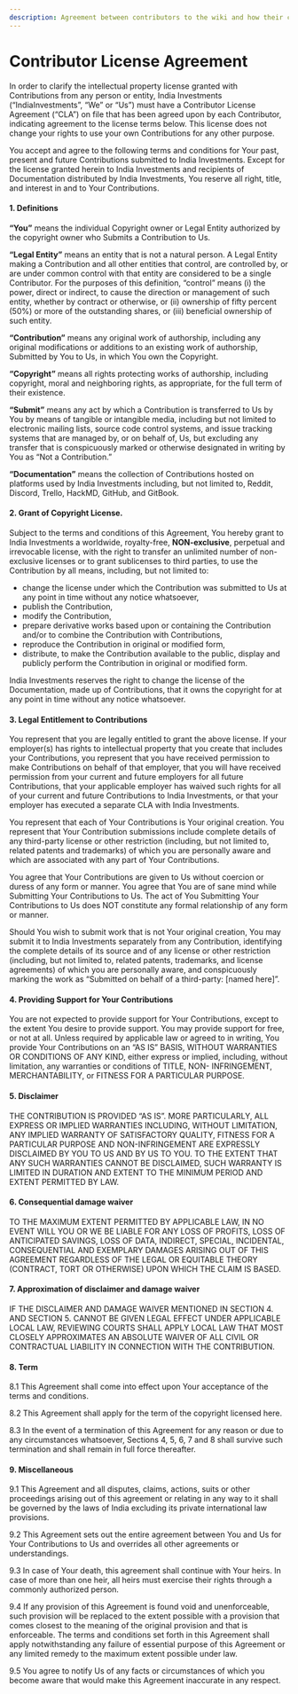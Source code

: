 ```yaml
---
description: Agreement between contributors to the wiki and how their content would be used by India Investments
---
```


# Contributor License Agreement

In order to clarify the intellectual property license granted with Contributions from any person or entity, India Investments (“IndiaInvestments”, “We” or “Us”) must have a Contributor License Agreement (“CLA”) on file that has been agreed upon by each Contributor, indicating agreement to the license terms below. This license does not change your rights to use your own Contributions for any other purpose.

You accept and agree to the following terms and conditions for Your past, present and future Contributions submitted to India Investments. Except for the license granted herein to India Investments and recipients of Documentation distributed by India Investments, You reserve all right, title, and interest in and to Your Contributions.

#### 1. Definitions <a id="1-Definitions"></a>

**“You”** means the individual Copyright owner or Legal Entity authorized by the copyright owner who Submits a Contribution to Us.

**“Legal Entity”** means an entity that is not a natural person. A Legal Entity making a Contribution and all other entities that control, are controlled by, or are under common control with that entity are considered to be a single Contributor. For the purposes of this definition, “control” means (i) the power, direct or indirect, to cause the direction or management of such entity, whether by contract or otherwise, or (ii) ownership of fifty percent (50%) or more of the outstanding shares, or (iii) beneficial ownership of such entity.

**“Contribution”** means any original work of authorship, including any original modifications or additions to an existing work of authorship, Submitted by You to Us, in which You own the Copyright.

**“Copyright”** means all rights protecting works of authorship, including copyright, moral and neighboring rights, as appropriate, for the full term of their existence.

**“Submit”** means any act by which a Contribution is transferred to Us by You by means of tangible or intangible media, including but not limited to electronic mailing lists, source code control systems, and issue tracking systems that are managed by, or on behalf of, Us, but excluding any transfer that is conspicuously marked or otherwise designated in writing by You as “Not a Contribution.”

**“Documentation”** means the collection of Contributions hosted on platforms used by India Investments including, but not limited to, Reddit, Discord, Trello, HackMD, GitHub, and GitBook.

#### 2. Grant of Copyright License. <a id="2-Grant-of-Copyright-License"></a>

Subject to the terms and conditions of this Agreement, You hereby grant to India Investments a worldwide, royalty-free, **NON-exclusive**, perpetual and irrevocable license, with the right to transfer an unlimited number of non-exclusive licenses or to grant sublicenses to third parties, to use the Contribution by all means, including, but not limited to:

-   change the license under which the Contribution was submitted to Us at any point in time without any notice whatsoever,
-   publish the Contribution,
-   modify the Contribution,
-   prepare derivative works based upon or containing the Contribution and/or to combine the Contribution with Contributions,
-   reproduce the Contribution in original or modified form,
-   distribute, to make the Contribution available to the public, display and publicly perform the Contribution in original or modified form.

India Investments reserves the right to change the license of the Documentation, made up of Contributions, that it owns the copyright for at any point in time without any notice whatsoever.

#### 3. Legal Entitlement to Contributions <a id="3-Legal-Entitlement-to-Contributions"></a>

You represent that you are legally entitled to grant the above license. If your employer(s) has rights to intellectual property that you create that includes your Contributions, you represent that you have received permission to make Contributions on behalf of that employer, that you will have received permission from your current and future employers for all future Contributions, that your applicable employer has waived such rights for all of your current and future Contributions to India Investments, or that your employer has executed a separate CLA with India Investments.

You represent that each of Your Contributions is Your original creation. You represent that Your Contribution submissions include complete details of any third-party license or other restriction (including, but not limited to, related patents and trademarks) of which you are personally aware and which are associated with any part of Your Contributions.

You agree that Your Contributions are given to Us without coercion or duress of any form or manner. You agree that You are of sane mind while Submitting Your Contributions to Us. The act of You Submitting Your Contributions to Us does NOT constitute any formal relationship of any form or manner.

Should You wish to submit work that is not Your original creation, You may submit it to India Investments separately from any Contribution, identifying the complete details of its source and of any license or other restriction (including, but not limited to, related patents, trademarks, and license agreements) of which you are personally aware, and conspicuously marking the work as “Submitted on behalf of a third-party: \[named here\]”.

#### 4. Providing Support for Your Contributions <a id="4-Providing-Support-for-Your-Contributions"></a>

You are not expected to provide support for Your Contributions, except to the extent You desire to provide support. You may provide support for free, or not at all. Unless required by applicable law or agreed to in writing, You provide Your Contributions on an “AS IS” BASIS, WITHOUT WARRANTIES OR CONDITIONS OF ANY KIND, either express or implied, including, without limitation, any warranties or conditions of TITLE, NON- INFRINGEMENT, MERCHANTABILITY, or FITNESS FOR A PARTICULAR PURPOSE.

#### 5. Disclaimer <a id="5-Disclaimer"></a>

THE CONTRIBUTION IS PROVIDED “AS IS”. MORE PARTICULARLY, ALL EXPRESS OR IMPLIED WARRANTIES INCLUDING, WITHOUT LIMITATION, ANY IMPLIED WARRANTY OF SATISFACTORY QUALITY, FITNESS FOR A PARTICULAR PURPOSE AND NON-INFRINGEMENT ARE EXPRESSLY DISCLAIMED BY YOU TO US AND BY US TO YOU. TO THE EXTENT THAT ANY SUCH WARRANTIES CANNOT BE DISCLAIMED, SUCH WARRANTY IS LIMITED IN DURATION AND EXTENT TO THE MINIMUM PERIOD AND EXTENT PERMITTED BY LAW.

#### 6. Consequential damage waiver <a id="6-Consequential-damage-waiver"></a>

TO THE MAXIMUM EXTENT PERMITTED BY APPLICABLE LAW, IN NO EVENT WILL YOU OR WE BE LIABLE FOR ANY LOSS OF PROFITS, LOSS OF ANTICIPATED SAVINGS, LOSS OF DATA, INDIRECT, SPECIAL, INCIDENTAL, CONSEQUENTIAL AND EXEMPLARY DAMAGES ARISING OUT OF THIS AGREEMENT REGARDLESS OF THE LEGAL OR EQUITABLE THEORY (CONTRACT, TORT OR OTHERWISE) UPON WHICH THE CLAIM IS BASED.

#### 7. Approximation of disclaimer and damage waiver <a id="7-Approximation-of-disclaimer-and-damage-waiver"></a>

IF THE DISCLAIMER AND DAMAGE WAIVER MENTIONED IN SECTION 4. AND SECTION 5. CANNOT BE GIVEN LEGAL EFFECT UNDER APPLICABLE LOCAL LAW, REVIEWING COURTS SHALL APPLY LOCAL LAW THAT MOST CLOSELY APPROXIMATES AN ABSOLUTE WAIVER OF ALL CIVIL OR CONTRACTUAL LIABILITY IN CONNECTION WITH THE CONTRIBUTION.

#### 8. Term <a id="8-Term"></a>

8.1 This Agreement shall come into effect upon Your acceptance of the terms and conditions.

8.2 This Agreement shall apply for the term of the copyright licensed here.

8.3 In the event of a termination of this Agreement for any reason or due to any circumstances whatsoever, Sections 4, 5, 6, 7 and 8 shall survive such termination and shall remain in full force thereafter.

#### 9. Miscellaneous <a id="9-Miscellaneous"></a>

9.1 This Agreement and all disputes, claims, actions, suits or other proceedings arising out of this agreement or relating in any way to it shall be governed by the laws of India excluding its private international law provisions.

9.2 This Agreement sets out the entire agreement between You and Us for Your Contributions to Us and overrides all other agreements or understandings.

9.3 In case of Your death, this agreement shall continue with Your heirs. In case of more than one heir, all heirs must exercise their rights through a commonly authorized person.

9.4 If any provision of this Agreement is found void and unenforceable, such provision will be replaced to the extent possible with a provision that comes closest to the meaning of the original provision and that is enforceable. The terms and conditions set forth in this Agreement shall apply notwithstanding any failure of essential purpose of this Agreement or any limited remedy to the maximum extent possible under law.

9.5 You agree to notify Us of any facts or circumstances of which you become aware that would make this Agreement inaccurate in any respect.
